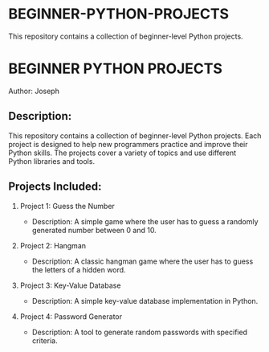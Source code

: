 # BEGINNER-PYTHON-PROJECTS
This repository contains a collection of beginner-level Python projects.

BEGINNER PYTHON PROJECTS
=========================

Author: Joseph

Description:
-------------
This repository contains a collection of beginner-level Python projects. Each project is designed to help new programmers practice and improve their Python skills. The projects cover a variety of topics and use different Python libraries and tools.

Projects Included:
------------------
1. Project 1: Guess the Number
   - Description: A simple game where the user has to guess a randomly generated number between 0 and 10.
   

2. Project 2: Hangman
   - Description: A classic hangman game where the user has to guess the letters of a hidden word.
   

3. Project 3: Key-Value Database
   - Description: A simple key-value database implementation in Python.
  

4. Project 4: Password Generator
   - Description: A tool to generate random passwords with specified criteria.
